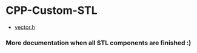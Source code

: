 # CPP-Custom-STL

- [vector.h](https://github.com/sorin373/CPP-Custom-STL/blob/main/src/vector/vector.h)


### More documentation when all STL components are finished :)